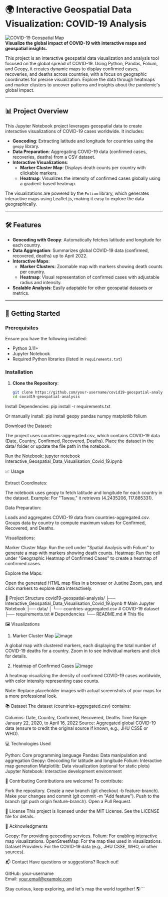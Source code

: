# 🌍 Interactive Geospatial Data Visualization: COVID-19 Analysis

![COVID-19 Geospatial Map](https://img.shields.io/badge/Map-COVID--19%20Analysis-blueviolet?style=for-the-badge)  
**Visualize the global impact of COVID-19 with interactive maps and geospatial insights.**

This project is an interactive geospatial data visualization and analysis tool focused on the global spread of COVID-19. Using Python, Pandas, Folium, and Geopy, it creates dynamic maps to display confirmed cases, recoveries, and deaths across countries, with a focus on geographic coordinates for precise visualization. Explore the data through heatmaps and marker clusters to uncover patterns and insights about the pandemic's global impact.

---

## 📊 Project Overview

This Jupyter Notebook project leverages geospatial data to create interactive visualizations of COVID-19 cases worldwide. It includes:

- **Geocoding**: Extracting latitude and longitude for countries using the `geopy` library.
- **Data Preparation**: Aggregating COVID-19 data (confirmed cases, recoveries, deaths) from a CSV dataset.
- **Interactive Visualizations**:
  - **Marker Cluster Map**: Displays death counts per country with clickable markers.
  - **Heatmap**: Visualizes the intensity of confirmed cases globally using a gradient-based heatmap.

The visualizations are powered by the `Folium` library, which generates interactive maps using Leaflet.js, making it easy to explore the data geographically.

---

## 🛠️ Features

- **Geocoding with Geopy**: Automatically fetches latitude and longitude for each country.
- **Data Aggregation**: Summarizes global COVID-19 data (confirmed, recovered, deaths) up to April 2022.
- **Interactive Maps**:
  - **Marker Clusters**: Zoomable map with markers showing death counts per country.
  - **Heatmap**: Visual representation of confirmed cases with adjustable radius and intensity.
- **Scalable Analysis**: Easily adaptable for other geospatial datasets or metrics.

---

## 🚀 Getting Started

### Prerequisites
Ensure you have the following installed:
- Python 3.11+
- Jupyter Notebook
- Required Python libraries (listed in `requirements.txt`)

### Installation
1. **Clone the Repository**:
   ```bash
   git clone https://github.com/your-username/covid19-geospatial-analysis.git
   cd covid19-geospatial-analysis


Install Dependencies:
pip install -r requirements.txt

Or manually install:
pip install geopy pandas numpy matplotlib folium


Download the Dataset:

The project uses countries-aggregated.csv, which contains COVID-19 data (Date, Country, Confirmed, Recovered, Deaths).
Place the dataset in the data/ folder or update the file path in the notebook.


Run the Notebook:
jupyter notebook Interactive_Geospatial_Data_Visualisation_Covid_19.ipynb




📈 Usage

Extract Coordinates:

The notebook uses geopy to fetch latitude and longitude for each country in the dataset.
Example: For "Tawau," it retrieves (4.2435206, 117.885331).


Data Preparation:

Loads and aggregates COVID-19 data from countries-aggregated.csv.
Groups data by country to compute maximum values for Confirmed, Recovered, and Deaths.


Visualizations:

Marker Cluster Map: Run the cell under "Spatial Analysis with Folium" to generate a map with markers showing death counts.
Heatmap: Run the cell under "Geographic Heatmap of Confirmed Cases" to create a heatmap of confirmed cases.


Explore the Maps:

Open the generated HTML map files in a browser or Justine
Zoom, pan, and click markers to explore data interactively.




📂 Project Structure
covid19-geospatial-analysis/
├── Interactive_Geospatial_Data_Visualisation_Covid_19.ipynb  # Main Jupyter Notebook
├── data/
│   └── countries-aggregated.csv                             # COVID-19 dataset
├── requirements.txt                                         # Dependencies
└── README.md                                                # This file


🖼️ Visualizations
1. Marker Cluster Map
![image](https://github.com/user-attachments/assets/ab33dc45-61f6-4136-92c9-6bec33909c0a)

A global map with clustered markers, each displaying the total number of COVID-19 deaths for a country. Zoom in to see individual markers and click for details.

2. Heatmap of Confirmed Cases
![image](https://github.com/user-attachments/assets/f44125b9-273b-487c-9712-9c6cc45ab74b)

A heatmap visualizing the density of confirmed COVID-19 cases worldwide, with color intensity representing case counts.

Note: Replace placeholder images with actual screenshots of your maps for a more professional look.

📚 Dataset
The dataset (countries-aggregated.csv) contains:

Columns: Date, Country, Confirmed, Recovered, Deaths
Time Range: January 22, 2020, to April 16, 2022
Source: Aggregated global COVID-19 data (ensure to credit the original source if known, e.g., JHU CSSE or WHO).


💻 Technologies Used

Python: Core programming language
Pandas: Data manipulation and aggregation
Geopy: Geocoding for latitude and longitude
Folium: Interactive map generation
Matplotlib: Data visualization (optional for static plots)
Jupyter Notebook: Interactive development environment


🤝 Contributing
Contributions are welcome! To contribute:

Fork the repository.
Create a new branch (git checkout -b feature-branch).
Make your changes and commit (git commit -m "Add feature").
Push to the branch (git push origin feature-branch).
Open a Pull Request.


📜 License
This project is licensed under the MIT License. See the LICENSE file for details.

🌟 Acknowledgments

Geopy: For providing geocoding services.
Folium: For enabling interactive map visualizations.
OpenStreetMap: For the map tiles used in visualizations.
Dataset Providers: For the COVID-19 data (e.g., JHU CSSE, WHO, or other sources).


📬 Contact
Have questions or suggestions? Reach out!  

GitHub: your-username  
Email: your.email@example.com


Stay curious, keep exploring, and let's map the world together! 🌎```

